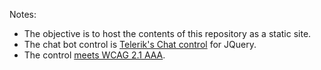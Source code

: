 Notes:
- The objective is to host the contents of this repository as a static site.
- The chat bot control is [Telerik's Chat control](https://docs.telerik.com/kendo-ui/api/javascript/ui/chat.html) for JQuery. 
- The control [meets WCAG 2.1 AAA](https://docs.telerik.com/kendo-ui/accessibility/section-508-wcag).
